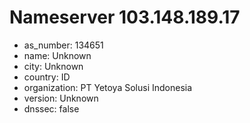 # Nameserver 103.148.189.17

* as_number: 134651
* name: Unknown
* city: Unknown
* country: ID
* organization: PT Yetoya Solusi Indonesia
* version: Unknown
* dnssec: false
